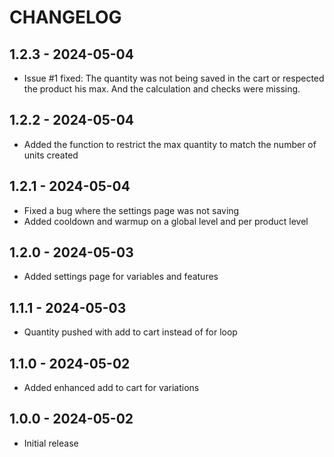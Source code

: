 # CHANGELOG

## 1.2.3 - 2024-05-04
* Issue #1 fixed: The quantity was not being saved in the cart or respected the product his max.
  And the calculation and checks were missing.

## 1.2.2 - 2024-05-04
* Added the function to restrict the max quantity to match the number of units created

## 1.2.1 - 2024-05-04
* Fixed a bug where the settings page was not saving
* Added cooldown and warmup on a global level and per product level

## 1.2.0 - 2024-05-03
* Added settings page for variables and features

## 1.1.1 - 2024-05-03
* Quantity pushed with add to cart instead of for loop

## 1.1.0 - 2024-05-02
* Added enhanced add to cart for variations

## 1.0.0 - 2024-05-02
* Initial release
